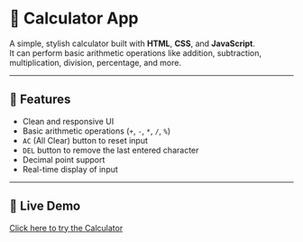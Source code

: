 # 🧮 Calculator App

A simple, stylish calculator built with **HTML**, **CSS**, and **JavaScript**.  
It can perform basic arithmetic operations like addition, subtraction, multiplication, division, percentage, and more.

---

## 🚀 Features
- Clean and responsive UI
- Basic arithmetic operations (`+`, `-`, `*`, `/`, `%`)
- `AC` (All Clear) button to reset input
- `DEL` button to remove the last entered character
- Decimal point support
- Real-time display of input

---

## 🔗 Live Demo
[Click here to try the Calculator](tharanitamilpandithan-dev-calculator.netlify.app)

